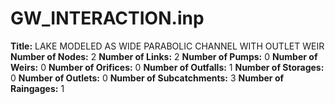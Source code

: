 # GW_INTERACTION.inp
**Title:**  LAKE MODELED AS WIDE PARABOLIC CHANNEL WITH OUTLET WEIR
**Number of Nodes:** 2
**Number of Links:** 2
**Number of Pumps:** 0
**Number of Weirs:** 0
**Number of Orifices:** 0
**Number of Outfalls:** 1
**Number of Storages:** 0
**Number of Outlets:** 0
**Number of Subcatchments:** 3
**Number of Raingages:** 1
